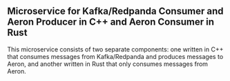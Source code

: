 ## Microservice for Kafka/Redpanda Consumer and Aeron Producer in C++ and Aeron Consumer in Rust

This microservice consists of two separate components: one written in C++ that consumes messages from Kafka/Redpanda and produces messages to Aeron, and another written in Rust that only consumes messages from Aeron.